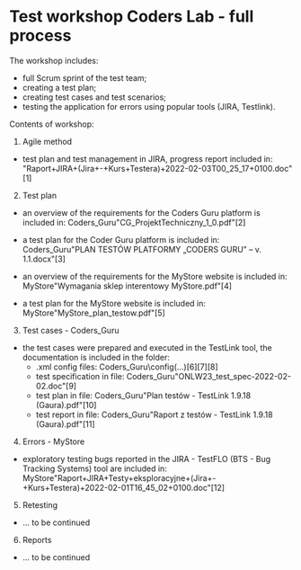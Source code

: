 # Test workshop Coders Lab - full process
 
 The workshop includes:
- full Scrum sprint of the test team;
- creating a test plan;
- creating test cases and test scenarios;
- testing the application for errors using popular tools (JIRA, Testlink).

Contents of workshop:

1. Agile method
- test plan and test management in JIRA, progress report included in: "Raport+JIRA+(Jira+-+Kurs+Testera)+2022-02-03T00_25_17+0100.doc"[1]

2. Test plan
- an overview of the requirements for the Coders Guru platform is included in: Coders_Guru\"CG_ProjektTechniczny_1_0.pdf"[2]
- a test plan for the Coder Guru platform is included in: Coders_Guru\"PLAN TESTÓW PLATFORMY „CODERS GURU” – v. 1.1.docx"[3]

- an overview of the requirements for the MyStore website is included in: MyStore\"Wymagania sklep interentowy MyStore.pdf"[4]
- a test plan for the MyStore website is included in: MyStore\"MyStore_plan_testow.pdf"[5]

3. Test cases - Coders_Guru
- the test cases were prepared and executed in the TestLink tool, the documentation is included in the folder: 
    - .xml config files: Coders_Guru\config\(...)[6][7][8]
    - test specification in file: Coders_Guru\"ONLW23_test_spec-2022-02-02.doc"[9]
    - test plan in file: Coders_Guru\"Plan testów - TestLink 1.9.18 (Gaura).pdf"[10]
    - test report in file: Coders_Guru\"Raport z testów - TestLink 1.9.18 (Gaura).pdf"[11]

4. Errors - MyStore
- exploratory testing bugs reported in the JIRA - TestFLO (BTS - Bug Tracking Systems) tool are included in: MyStore\"Raport+JIRA+Testy+eksploracyjne+(Jira+-+Kurs+Testera)+2022-02-01T16_45_02+0100.doc"[12]

5. Retesting
- ... to be continued

6. Reports
- ... to be continued
